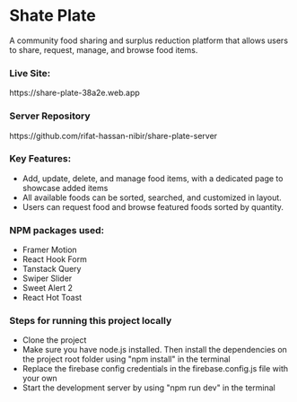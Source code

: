 # Shate Plate

A community food sharing and surplus reduction platform that allows users to share, request, manage, and browse food items.

### Live Site:
<p>https://share-plate-38a2e.web.app</p>

### Server Repository
<p>https://github.com/rifat-hassan-nibir/share-plate-server</p>

### Key Features:
- Add, update, delete, and manage food items, with a dedicated page to showcase added items
- All available foods can be sorted, searched, and customized in layout.
- Users can request food and browse featured foods sorted by quantity.

### NPM packages used:

- Framer Motion
- React Hook Form
- Tanstack Query
- Swiper Slider
- Sweet Alert 2
- React Hot Toast

### Steps for running this project locally
- Clone the project
- Make sure you have node.js installed. Then install the dependencies on the project root folder using "npm install" in the terminal
- Replace the firebase config credentials in the firebase.config.js file with your own
- Start the development server by using "npm run dev" in the terminal
